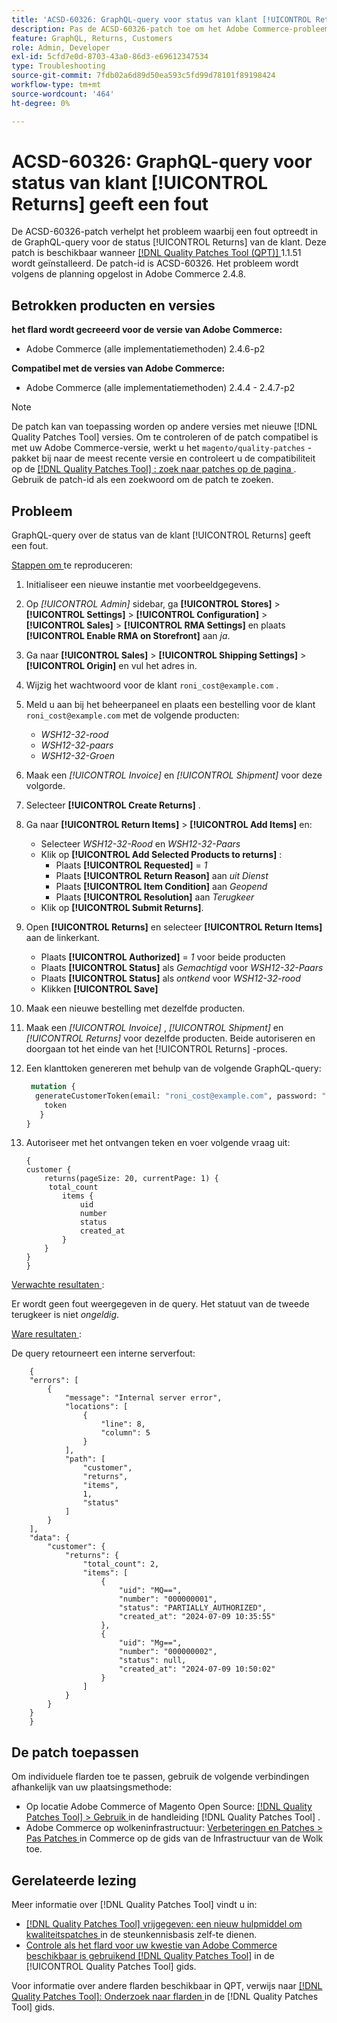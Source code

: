 ```yaml
---
title: 'ACSD-60326: GraphQL-query voor status van klant [!UICONTROL Returns] geeft een fout'
description: Pas de ACSD-60326-patch toe om het Adobe Commerce-probleem op te lossen waarbij een fout optreedt in de GraphQL-query voor de status [!UICONTROL Returns] van de klant.
feature: GraphQL, Returns, Customers
role: Admin, Developer
exl-id: 5cfd7e0d-8703-43a0-86d3-e69612347534
type: Troubleshooting
source-git-commit: 7fdb02a6d89d50ea593c5fd99d78101f89198424
workflow-type: tm+mt
source-wordcount: '464'
ht-degree: 0%

---
```


# ACSD-60326: GraphQL-query voor status van klant [!UICONTROL Returns] geeft een fout

De ACSD-60326-patch verhelpt het probleem waarbij een fout optreedt in de GraphQL-query voor de status [!UICONTROL Returns] van de klant. Deze patch is beschikbaar wanneer [[!DNL Quality Patches Tool (QPT)] ](https://experienceleague.adobe.com/nl/docs/commerce-operations/tools/quality-patches-tool/quality-patches-tool-to-self-serve-quality-patches) 1.1.51 wordt geïnstalleerd. De patch-id is ACSD-60326. Het probleem wordt volgens de planning opgelost in Adobe Commerce 2.4.8.

## Betrokken producten en versies

**het flard wordt gecreeerd voor de versie van Adobe Commerce:**

* Adobe Commerce (alle implementatiemethoden) 2.4.6-p2

**Compatibel met de versies van Adobe Commerce:**

* Adobe Commerce (alle implementatiemethoden) 2.4.4 - 2.4.7-p2

>[!NOTE]
>
>De patch kan van toepassing worden op andere versies met nieuwe [!DNL Quality Patches Tool] versies. Om te controleren of de patch compatibel is met uw Adobe Commerce-versie, werkt u het `magento/quality-patches` -pakket bij naar de meest recente versie en controleert u de compatibiliteit op de [[!DNL Quality Patches Tool] : zoek naar patches op de pagina ](https://experienceleague.adobe.com/tools/commerce-quality-patches/index.html?lang=nl-NL) . Gebruik de patch-id als een zoekwoord om de patch te zoeken.

## Probleem

GraphQL-query over de status van de klant [!UICONTROL Returns] geeft een fout.

<u> Stappen om </u> te reproduceren:

1. Initialiseer een nieuwe instantie met voorbeeldgegevens.
1. Op *[!UICONTROL Admin]* sidebar, ga **[!UICONTROL Stores]** > **[!UICONTROL Settings]** > **[!UICONTROL Configuration]** > **[!UICONTROL Sales]** > **[!UICONTROL RMA Settings]** en plaats **[!UICONTROL Enable RMA on Storefront]** aan *ja*.
1. Ga naar **[!UICONTROL Sales]** > **[!UICONTROL Shipping Settings]** > **[!UICONTROL Origin]** en vul het adres in.
1. Wijzig het wachtwoord voor de klant `roni_cost@example.com` .
1. Meld u aan bij het beheerpaneel en plaats een bestelling voor de klant `roni_cost@example.com` met de volgende producten:
   * *WSH12-32-rood*
   * *WSH12-32-paars*
   * *WSH12-32-Groen*
1. Maak een *[!UICONTROL Invoice]* en *[!UICONTROL Shipment]* voor deze volgorde.
1. Selecteer **[!UICONTROL Create Returns]** .
1. Ga naar **[!UICONTROL Return Items]** > **[!UICONTROL Add Items]** en:
   * Selecteer *WSH12-32-Rood* en *WSH12-32-Paars*
   * Klik op **[!UICONTROL Add Selected Products to returns]** :
      * Plaats **[!UICONTROL Requested]** = *1*
      * Plaats **[!UICONTROL Return Reason]** aan *uit Dienst*
      * Plaats **[!UICONTROL Item Condition]** aan *Geopend*
      * Plaats **[!UICONTROL Resolution]** aan *Terugkeer*
   * Klik op **[!UICONTROL Submit Returns]**.
1. Open **[!UICONTROL Returns]** en selecteer **[!UICONTROL Return Items]** aan de linkerkant.
   * Plaats **[!UICONTROL Authorized]** = *1* voor beide producten
   * Plaats **[!UICONTROL Status]** als *Gemachtigd* voor *WSH12-32-Paars*
   * Plaats **[!UICONTROL Status]** als *ontkend* voor *WSH12-32-rood*
   * Klikken **[!UICONTROL Save]**
1. Maak een nieuwe bestelling met dezelfde producten.
1. Maak een *[!UICONTROL Invoice]* , *[!UICONTROL Shipment]* en *[!UICONTROL Returns]* voor dezelfde producten. Beide autoriseren en doorgaan tot het einde van het [!UICONTROL Returns] -proces.
1. Een klanttoken genereren met behulp van de volgende GraphQL-query:

   ```GraphQL
    mutation {
     generateCustomerToken(email: "roni_cost@example.com", password: "password") {
       token
      }
   }
   ```

1. Autoriseer met het ontvangen teken en voer volgende vraag uit:

   ```
   {
   customer {
       returns(pageSize: 20, currentPage: 1) {
        total_count
           items {
               uid
               number
               status
               created_at
           }
       }
   }
   }
   ```

<u> Verwachte resultaten </u>:

Er wordt geen fout weergegeven in de query. Het statuut van de tweede terugkeer is niet *ongeldig*.

<u> Ware resultaten </u>:

De query retourneert een interne serverfout:

```
    {
    "errors": [
        {
            "message": "Internal server error",
            "locations": [
                {
                    "line": 8,
                    "column": 5
                }
            ],
            "path": [
                "customer",
                "returns",
                "items",
                1,
                "status"
            ]
        }
    ],
    "data": {
        "customer": {
            "returns": {
                "total_count": 2,
                "items": [
                    {
                        "uid": "MQ==",
                        "number": "000000001",
                        "status": "PARTIALLY_AUTHORIZED",
                        "created_at": "2024-07-09 10:35:55"
                    },
                    {
                        "uid": "Mg==",
                        "number": "000000002",
                        "status": null,
                        "created_at": "2024-07-09 10:50:02"
                    }
                ]
            }
        }
    }
    } 
```

## De patch toepassen

Om individuele flarden toe te passen, gebruik de volgende verbindingen afhankelijk van uw plaatsingsmethode:

* Op locatie Adobe Commerce of Magento Open Source: [[!DNL Quality Patches Tool] > Gebruik ](/help/tools/quality-patches-tool/usage.md) in de handleiding [!DNL Quality Patches Tool] .
* Adobe Commerce op wolkeninfrastructuur: [ Verbeteringen en Patches > Pas Patches ](https://experienceleague.adobe.com/docs/commerce-cloud-service/user-guide/develop/upgrade/apply-patches.html?lang=nl-NL) in Commerce op de gids van de Infrastructuur van de Wolk toe.

## Gerelateerde lezing

Meer informatie over [!DNL Quality Patches Tool] vindt u in:

* [[!DNL Quality Patches Tool]  vrijgegeven: een nieuw hulpmiddel om kwaliteitspatches ](https://experienceleague.adobe.com/nl/docs/commerce-operations/tools/quality-patches-tool/quality-patches-tool-to-self-serve-quality-patches) in de steunkennisbasis zelf-te dienen.
* [ Controle als het flard voor uw kwestie van Adobe Commerce beschikbaar is gebruikend  [!DNL Quality Patches Tool]](/help/tools/quality-patches-tool/patches-available-in-qpt/check-patch-for-magento-issue-with-magento-quality-patches.md) in de [!UICONTROL Quality Patches Tool] gids.

Voor informatie over andere flarden beschikbaar in QPT, verwijs naar [[!DNL Quality Patches Tool]: Onderzoek naar flarden ](https://experienceleague.adobe.com/tools/commerce-quality-patches/index.html?lang=nl-NL) in de [!DNL Quality Patches Tool] gids.
